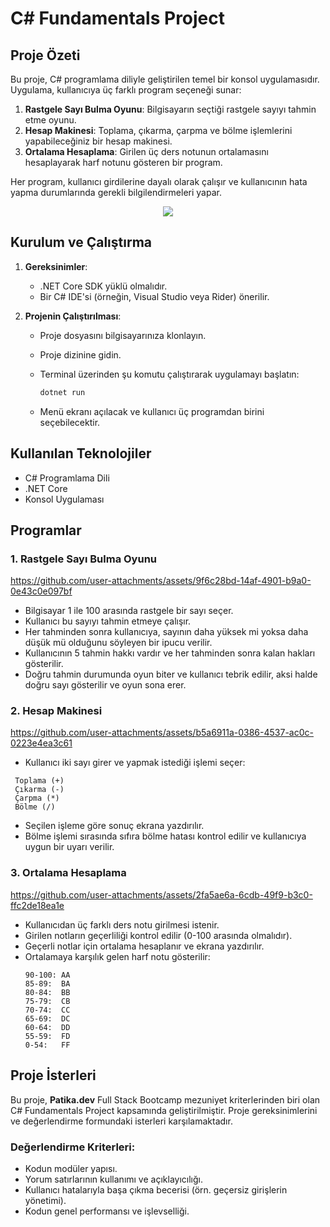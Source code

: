 # C# Fundamentals Project

## Proje Özeti

Bu proje, C# programlama diliyle geliştirilen temel bir konsol uygulamasıdır. Uygulama, kullanıcıya üç farklı program seçeneği sunar:

1. **Rastgele Sayı Bulma Oyunu**: Bilgisayarın seçtiği rastgele sayıyı tahmin etme oyunu.
2. **Hesap Makinesi**: Toplama, çıkarma, çarpma ve bölme işlemlerini yapabileceğiniz bir hesap makinesi.
3. **Ortalama Hesaplama**: Girilen üç ders notunun ortalamasını hesaplayarak harf notunu gösteren bir program.

Her program, kullanıcı girdilerine dayalı olarak çalışır ve kullanıcının hata yapma durumlarında gerekli bilgilendirmeleri yapar.

<div align="center">
<img src=https://github.com/user-attachments/assets/940d9be3-d734-4713-9b74-061fdc65aa73 >
</div>

## Kurulum ve Çalıştırma

1. **Gereksinimler**:
   - .NET Core SDK yüklü olmalıdır.
   - Bir C# IDE'si (örneğin, Visual Studio veya Rider) önerilir.

2. **Projenin Çalıştırılması**:
   - Proje dosyasını bilgisayarınıza klonlayın.
   - Proje dizinine gidin.
   - Terminal üzerinden şu komutu çalıştırarak uygulamayı başlatın:
     
     ```bash
     dotnet run
     ```
   - Menü ekranı açılacak ve kullanıcı üç programdan birini seçebilecektir.

## Kullanılan Teknolojiler

- C# Programlama Dili
- .NET Core
- Konsol Uygulaması

## Programlar

### 1. Rastgele Sayı Bulma Oyunu


https://github.com/user-attachments/assets/9f6c28bd-14af-4901-b9a0-0e43c0e097bf


- Bilgisayar 1 ile 100 arasında rastgele bir sayı seçer.
- Kullanıcı bu sayıyı tahmin etmeye çalışır.
- Her tahminden sonra kullanıcıya, sayının daha yüksek mi yoksa daha düşük mü olduğunu söyleyen bir ipucu verilir.
- Kullanıcının 5 tahmin hakkı vardır ve her tahminden sonra kalan hakları gösterilir.
- Doğru tahmin durumunda oyun biter ve kullanıcı tebrik edilir, aksi halde doğru sayı gösterilir ve oyun sona erer.

### 2. Hesap Makinesi


https://github.com/user-attachments/assets/b5a6911a-0386-4537-ac0c-0223e4ea3c61


- Kullanıcı iki sayı girer ve yapmak istediği işlemi seçer:
 ```
  Toplama (+)
  Çıkarma (-)
  Çarpma (*)
  Bölme (/)
 ```
- Seçilen işleme göre sonuç ekrana yazdırılır.
- Bölme işlemi sırasında sıfıra bölme hatası kontrol edilir ve kullanıcıya uygun bir uyarı verilir.

### 3. Ortalama Hesaplama


https://github.com/user-attachments/assets/2fa5ae6a-6cdb-49f9-b3c0-ffc2de18ea1e


- Kullanıcıdan üç farklı ders notu girilmesi istenir.
- Girilen notların geçerliliği kontrol edilir (0-100 arasında olmalıdır).
- Geçerli notlar için ortalama hesaplanır ve ekrana yazdırılır.
- Ortalamaya karşılık gelen harf notu gösterilir:
  ```
  90-100: AA
  85-89:  BA
  80-84:  BB
  75-79:  CB
  70-74:  CC
  65-69:  DC
  60-64:  DD
  55-59:  FD
  0-54:   FF
  ```

## Proje İsterleri

Bu proje, **Patika.dev** Full Stack Bootcamp mezuniyet kriterlerinden biri olan C# Fundamentals Project kapsamında geliştirilmiştir. Proje gereksinimlerini ve değerlendirme formundaki isterleri karşılamaktadır.

### Değerlendirme Kriterleri:
- Kodun modüler yapısı.
- Yorum satırlarının kullanımı ve açıklayıcılığı.
- Kullanıcı hatalarıyla başa çıkma becerisi (örn. geçersiz girişlerin yönetimi).
- Kodun genel performansı ve işlevselliği.
